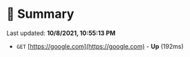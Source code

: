 # 📖 Summary
Last updated: **10/8/2021, 10:55:13 PM**

- `GET` [https://google.com](https://google.com) - **Up** (192ms)
